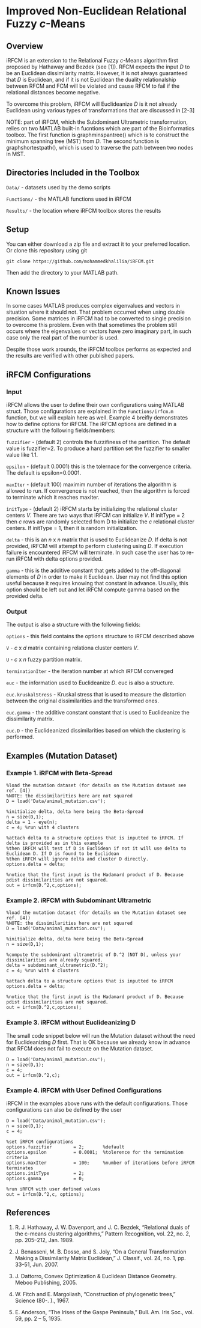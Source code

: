 Improved Non-Euclidean Relational Fuzzy _c_-Means
==========================================

Overview
------------------------------------------
iRFCM is an extension to the Relational Fuzzy _c_-Means algorithm first proposed by Hathaway and Bezdek (see [1]). RFCM expects the input _D_ to be an Euclidean dissimilarity matrix. However, it is not always guaranteed that _D_ is Euclidean, and if it is not Euclidean the duality relationalship between RFCM and FCM will be violated and cause RFCM to fail if the relational distances become negative. 

To overcome this problem, iRFCM will Euclideanize _D_ is it not already Euclidean using various types of transformations that are discussed in [2-3]

NOTE: part of iRFCM, which the Subdominant Ultrametric transformation, relies on two MATLAB built-in fucntions which are part of the Bioinformatics toolbox. The first function is graphminspantree() which is to construct the minimum spanning tree (MST) from _D_. The second function is graphshortestpath(), which is used to traverse the path between two nodes in MST. 

Directories Included in the Toolbox
------------------------------------------
`Data/` - datasets used by the demo scripts

`Functions/` - the MATLAB functions used in iRFCM

`Results/` - the location where iRFCM toolbox stores the results

Setup
------------------------------------------
You can either download a zip file and extract it to your preferred location. Or clone this repository using git

`git clone https://github.com/mohammedkhalilia/iRFCM.git`

Then add the directory to your MATLAB path.

Known Issues
------------------------------------------
In some cases MATLAB produces complex eigenvalues and vectors in situation where it should not. That problem occurred when using double precision. Some matrices in iRFCM had to be converted to single precision to overcome this problem. Even with that sometimes the problem still occurs where the eigenvalues or vectors have zero imaginary part, in such case only the real part of the number is used.

Despite those work arounds, the iRFCM toolbox performs as expected and the results are verified with other published papers.

iRFCM Configurations
------------------------------------------

### Input

iRFCM allows the user to define their own configurations using MATLAB struct. Those configurations are explained in the `Functions/irfcm.m` function, but we will explain here as well. 
Example 4 breifly demonstrates how to define options for iRFCM. The iRFCM options are defined in a structure with the following fields/members:

`fuzzifier` - (default 2) controls the fuzzifiness of the partition. The default value is fuzzifier=2. To produce a hard partition set the fuzzifier to smaller value like 1.1.

`epsilon` - (default 0.0001) this is the tolernace for the convergence criteria. The default is epsilon=0.0001.

`maxIter` - (default 100) maximim number of iterations the algorithm is allowed to run. If convergence is not reached, then the algorithm is forced to terminate which it reaches maxIter.

`initType` - (default 2) iRFCM starts by initializing the relational cluster centers _V_. There are two ways that iRFCM can initialize _V_. If initType = 2 then _c_ rows are randomly selected from D to initialize the _c_ relational cluster centers. If initType = 1, then it is random initialization.

`delta` - this is an _n_ x _n_ matrix that is used to Euclideanize _D_. If delta is not provided, iRFCM will attempt to perform clustering using _D_. If execution failure is encountered iRFCM will terminate. In such case the user has to re-run iRFCM with delta options provided.

`gamma` - this is the additive constant that gets added to the off-diagonal elements of _D_ in order to make it Euclidean. User may not find this option useful because it requires knowing that constant in advance. Usually, this option should be left out and let iRFCM compute gamma based on the provided delta.

### Output
The output is also a structure with the following fields:

 `options`    - this field contains the options structure to iRFCM described above

 `V`         - _c_ x _d_ matrix containing relationa cluster centers _V_.

 `U`         - _c_ x _n_ fuzzy partition matrix.

 `terminationIter` - the iteration number at which iRFCM convereged 

 `euc`   - the information used to Euclideanize _D_. euc is also a structure.

 `euc.kruskalStress` - Kruskal stress that is used to measure the distortion between the original dissimilarities and the transformed ones.

 `euc.gamma` - the additive constant constant that is used to Euclideanize the dissimilarity matrix.

 `euc.D` - the Euclideanized dissimilarities based on which the clustering is performed.

Examples (Mutation Dataset)
-----------------------------------------

### Example 1. iRFCM with Beta-Spread

    %load the mutation dataset (for details on the Mutation dataset see ref. [4])
    %NOTE: the dissimilarities here are not squared
    D = load('Data/animal_mutation.csv');
    
    %initialize delta, delta here being the Beta-Spread
    n = size(D,1);
    delta = 1 - eye(n);
    c = 4; %run with 4 clusters

	%attach delta to a structure options that is inputted to iRFCM. If delta is provided as in this example
	%then iRFCM will test if D is Euclidean if not it will use delta to Euclidean D. If D is found to be Euclidean
	%then iRFCM will ignore delta and cluster D directly.
	options.delta = delta;
	
	%notice that the first input is the Hadamard product of D. Because pdist dissimilarities are not squared.
	out = irfcm(D.^2,c,options);

### Example 2. iRFCM with Subdominant Ultrametric

	%load the mutation dataset (for details on the Mutation dataset see ref. [4])
    %NOTE: the dissimilarities here are not squared
    D = load('Data/animal_mutation.csv');
    
    %initialize delta, delta here being the Beta-Spread
    n = size(D,1);
    
    %compute the subdominant ultrametric of D.^2 (NOT D), unless your dissimilarities are already squared. 
    delta = subdominant_ultrametric(D.^2);
    c = 4; %run with 4 clusters

	%attach delta to a structure options that is inputted to iRFCM
	options.delta = delta;
	
	%notice that the first input is the Hadamard product of D. Because pdist dissimilarities are not squared.
	out = irfcm(D.^2,c,options);

### Example 3. iRFCM without Euclideanizing D
The small code snippet below will run the Mutation dataset without the need for Euclideanizing _D_ first. That is OK because we already know in advance that RFCM does not fail to execute on the Mutation dataset.

	D = load('Data/animal_mutation.csv');
	n = size(D,1);
	c = 4;
	out = irfcm(D.^2,c);

### Example 4. iRFCM with User Defined Configurations
iRFCM in the examples above runs with the default configurations. Those configurations can also be defined by the user

	D = load('Data/animal_mutation.csv');
	n = size(D,1);
	c = 4;
	
	%set iRFCM configurations
	options.fuzzifier        = 2;   	%default
	options.epsilon          = 0.0001; 	%tolerence for the termination criteria
	options.maxIter          = 100;	 	%number of iterations before iRFCM terminates
	options.initType         = 2;    	
	options.gamma            = 0;

	%run iRFCM with user defined values
	out = irfcm(D.^2,c, options);

References
------------------------------------------
1. R. J. Hathaway, J. W. Davenport, and J. C. Bezdek, “Relational duals of the c-means clustering algorithms,” Pattern Recognition, vol. 22, no. 2, pp. 205–212, Jan. 1989.

2. J. Benasseni, M. B. Dosse, and S. Joly, “On a General Transformation Making a Dissimilarity Matrix Euclidean,” J. Classif., vol. 24, no. 1, pp. 33–51, Jun. 2007.

3. J. Dattorro, Convex Optimization & Euclidean Distance Geometry. Meboo Publishing, 2005.

4. W. Fitch and E. Margoliash, “Construction of phylogenetic trees,” Science (80-. )., 1967.

5. E. Anderson, “The Irises of the Gaspe Peninsula,” Bull. Am. Iris Soc., vol. 59, pp. 2 – 5, 1935.


